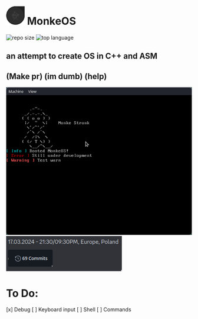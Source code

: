 # <img src="art/monkeos.png" alt="drawing" width="50"/> MonkeOS 
![repo size](https://img.shields.io/github/repo-size/riviox/MonkeOS)
![top language](https://img.shields.io/github/languages/top/riviox/MonkeOS)
## an attempt to create OS in C++ and ASM 
## (Make pr) (im dumb) (help)

![Alt text](art/ss.png)
![Alt text](art/69.png)
# To Do:
[x] Debug
[ ] Keyboard input
[ ] Shell
[ ] Commands
